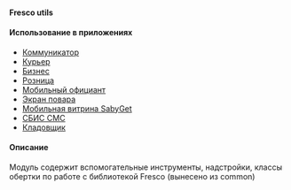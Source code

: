 #### Fresco utils
#### Использование в приложениях
- [Коммуникатор](https://git.sbis.ru/mobileworkspace/apps/droid/communicator)
- [Курьер](https://git.sbis.ru/mobileworkspace/apps/droid/courier)
- [Бизнес](https://git.sbis.ru/mobileworkspace/apps/droid/business)
- [Розница](https://git.sbis.ru/mobileworkspace/apps/droid/retail)
- [Мобильный официант](https://git.sbis.ru/mobileworkspace/apps/droid/waiter2)
- [Экран повара](https://git.sbis.ru/mobileworkspace/apps/droid/cookscreen)
- [Мобильная витрина SabyGet](https://git.sbis.ru/mobileworkspace/apps/droid/showcase)
- [СБИС СМС](https://git.sbis.ru/mobileworkspace/apps/droid/sms)
- [Кладовщик](https://git.sbis.ru/mobileworkspace/apps/droid/storekeeper)


#### Описание
Модуль содержит вспомогательные инструменты, надстройки, классы обертки по работе с библиотекой Fresco
(вынесено из common)